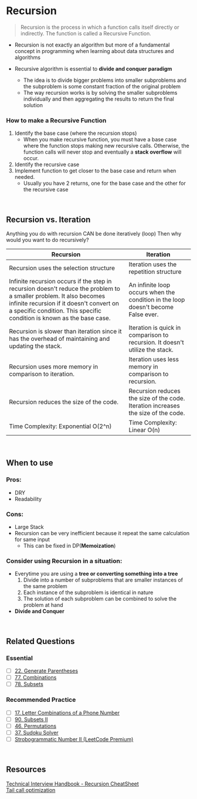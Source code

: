 # Recursion

> Recursion is the process in which a function calls itself directly or indirectly. The function is called a Recursive Function.

- Recursion is not exactly an algorithm but more of a fundamental concept in programming when learning about data structures and algorithms

- Recursive algorithm is essential to **divide and conquer paradigm**
  - The idea is to divide bigger problems into smaller subproblems and the subproblem is some constant fraction of the original problem
  - The way recursion works is by solving the smaller subproblems individually and then aggregating the results to return the final solution

### How to make a Recursive Function

1. Identify the base case (where the recursion stops)
   - When you make recursive function, you must have a base case where the function stops making new recursive calls. Otherwise, the function calls will never stop and eventually a **stack overflow** will occur.
2. Identify the recursive case
3. Implement function to get closer to the base case and return when needed.
   - Usually you have 2 returns, one for the base case and the other for the recursive case

<br />

## Recursion vs. Iteration

Anything you do with recursion CAN be done iteratively (loop)
Then why would you want to do recursively?

| Recursion                                                                                                                                                                                                                                | Iteration                                                                         |
| ---------------------------------------------------------------------------------------------------------------------------------------------------------------------------------------------------------------------------------------- | --------------------------------------------------------------------------------- |
| Recursion uses the selection structure                                                                                                                                                                                                   | Iteration uses the repetition structure                                           |
| Infinite recursion occurs if the step in recursion doesn't reduce the problem to a smaller problem. It also becomes infinite recursion if it doesn't convert on a specific condition. This specific condition is known as the base case. | An infinite loop occurs when the condition in the loop doesn't become False ever. |
| Recursion is slower than iteration since it has the overhead of maintaining and updating the stack.                                                                                                                                      | Iteration is quick in comparison to recursion. It doesn't utilize the stack.      |
| Recursion uses more memory in comparison to iteration.                                                                                                                                                                                   | Iteration uses less memory in comparison to recursion.                            |
| Recursion reduces the size of the code.                                                                                                                                                                                                  | Recursion reduces the size of the code. Iteration increases the size of the code. |
| Time Complexity: Exponential O(2^n)                                                                                                                                                                                                      | Time Complexity: Linear O(n)                                                      |

<br />

## When to use

### Pros:

- DRY
- Readability

### Cons:

- Large Stack
- Recursion can be very inefficient because it repeat the same calculation for same input
  - This can be fixed in DP(**Memoization**)

### Consider using Recursion in a situation:

- Everytime you are using a **tree or converting something into a tree**
  1. Divide into a number of subproblems that are smaller instances of the same problem
  2. Each instance of the subproblem is identical in nature
  3. The solution of each subproblem can be combined to solve the problem at hand
- **Divide and Conquer**

<br />

## Related Questions

### Essential

- [ ] [22. Generate Parentheses](https://leetcode.com/problems/generate-parentheses/description/)
- [ ] [77. Combinations](https://leetcode.com/problems/combinations/)
- [ ] [78. Subsets](https://leetcode.com/problems/subsets/description/)

### Recommended Practice

- [ ] [17. Letter Combinations of a Phone Number](https://leetcode.com/problems/letter-combinations-of-a-phone-number/description/)
- [ ] [90. Subsets II](https://leetcode.com/problems/subsets-ii/description/)
- [ ] [46. Permutations](https://leetcode.com/problems/permutations/description/)
- [ ] [37. Sudoku Solver](https://leetcode.com/problems/sudoku-solver/description/)
- [ ] [Strobogrammatic Number II (LeetCode Premium)](https://leetcode.com/problems/strobogrammatic-number-ii/description/)

<br />

## Resources

[Technical Interview Handbook - Recursion CheatSheet](https://www.techinterviewhandbook.org/algorithms/recursion/)\
[Tail call optimization](https://2ality.com/2015/06/tail-call-optimization.html)
